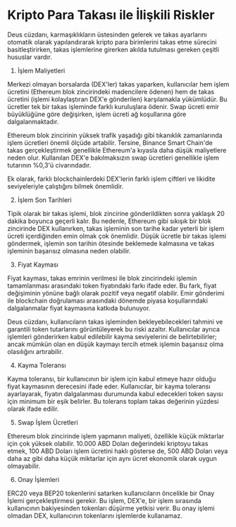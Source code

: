# Kripto Para Takası ile İlişkili Riskler

Deus cüzdanı, karmaşıklıkların üstesinden gelerek ve takas ayarlarını otomatik olarak yapılandırarak kripto para birimlerini takas etme sürecini basitleştirirken, takas işlemlerine girerken akılda tutulması gereken çeşitli hususlar vardır.

1. İşlem Maliyetleri

Merkezi olmayan borsalarda (DEX'ler) takas yaparken, kullanıcılar hem işlem ücretini (Ethereum blok zincirindeki madencilere ödenen) hem de takas ücretini (işlemi kolaylaştıran DEX'e gönderilen) karşılamakla yükümlüdür. Bu ücretler tek bir takas işleminde farklı kuruluşlara ödenir. Swap ücreti emir büyüklüğüne göre değişirken, işlem ücreti ağ koşullarına göre dalgalanmaktadır.

Ethereum blok zincirinin yüksek trafik yaşadığı gibi tıkanıklık zamanlarında işlem ücretleri önemli ölçüde artabilir. Tersine, Binance Smart Chain'de takas gerçekleştirmek genellikle Ethereum'a kıyasla daha düşük maliyetlere neden olur. Kullanılan DEX'e bakılmaksızın swap ücretleri genellikle işlem tutarının %0,3'ü civarındadır.

Ek olarak, farklı blockchainlerdeki DEX'lerin farklı işlem çiftleri ve likidite seviyeleriyle çalıştığını bilmek önemlidir.

2. İşlem Son Tarihleri

Tipik olarak bir takas işlemi, blok zincirine gönderildikten sonra yaklaşık 20 dakika boyunca geçerli kalır. Bu nedenle, Ethereum gibi sıkışık bir blok zincirinde DEX kullanırken, takas işleminin son tarihe kadar yeterli bir işlem ücreti içerdiğinden emin olmak çok önemlidir. Düşük ücretle bir takas işlemi göndermek, işlemin son tarihin ötesinde beklemede kalmasına ve takas işleminin başarısız olmasına neden olabilir.

3. Fiyat Kayması

Fiyat kayması, takas emrinin verilmesi ile blok zincirindeki işlemin tamamlanması arasındaki token fiyatındaki farkı ifade eder. Bu fark, fiyat değişiminin yönüne bağlı olarak pozitif veya negatif olabilir. Emir gönderimi ile blockchain doğrulaması arasındaki dönemde piyasa koşullarındaki dalgalanmalar fiyat kaymasına katkıda bulunuyor.

Deus cüzdanı, kullanıcıların takas işleminden bekleyebilecekleri tahmini ve garantili token tutarlarını görüntüleyerek bu riski azaltır. Kullanıcılar ayrıca işlemleri gönderirken kabul edilebilir kayma seviyelerini de belirtebilirler; ancak mümkün olan en düşük kaymayı tercih etmek işlemin başarısız olma olasılığını artırabilir.

4. Kayma Toleransı

Kayma toleransı, bir kullanıcının bir işlem için kabul etmeye hazır olduğu fiyat kaymasının derecesini ifade eder. Kullanıcılar, bir kayma toleransı ayarlayarak, fiyatın dalgalanması durumunda kabul edecekleri token sayısı için minimum bir eşik belirler. Bu tolerans toplam takas değerinin yüzdesi olarak ifade edilir.

5. Swap İşlem Ücretleri

Ethereum blok zincirinde işlem yapmanın maliyeti, özellikle küçük miktarlar için çok yüksek olabilir. 10.000 ABD Doları değerindeki kriptoyu takas etmek, 100 ABD Doları işlem ücretini haklı gösterse de, 500 ABD Doları veya daha az gibi daha küçük miktarlar için aynı ücret ekonomik olarak uygun olmayabilir.

6. Onay İşlemleri

ERC20 veya BEP20 tokenlerini satarken kullanıcıların öncelikle bir Onay İşlemi gerçekleştirmesi gerekir. Bu işlem, DEX'e, bir işlem sırasında kullanıcının bakiyesinden tokenları düşürme yetkisi verir. Bu onay işlemi olmadan DEX, kullanıcının tokenlarını işlemlerde kullanamaz.